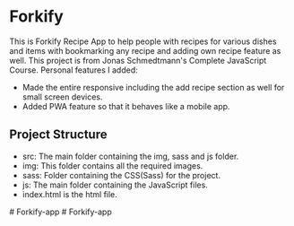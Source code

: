 # Forkify
This is Forkify Recipe App to help people with recipes for various dishes and items with bookmarking any recipe and adding own recipe feature as well. This project is from Jonas Schmedtmann's Complete JavaScript Course. 
Personal features I added:
* Made the entire responsive including the add recipe section as well for small screen devices.
* Added PWA feature so that it behaves like a mobile app.

## Project Structure
* src: The main folder containing the img, sass and js folder. 
* img: This folder contains all the required images.
* sass: Folder containing the CSS(Sass) for the project.
* js: The main folder containing the JavaScript files.
* index.html is the html file.

#   F o r k i f y - a p p  
 #   F o r k i f y - a p p  
 